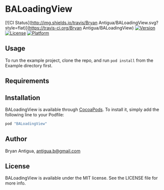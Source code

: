 # BALoadingView

[![CI Status](http://img.shields.io/travis/Bryan Antigua/BALoadingView.svg?style=flat)](https://travis-ci.org/Bryan Antigua/BALoadingView)
[![Version](https://img.shields.io/cocoapods/v/BALoadingView.svg?style=flat)](http://cocoapods.org/pods/BALoadingView)
[![License](https://img.shields.io/cocoapods/l/BALoadingView.svg?style=flat)](http://cocoapods.org/pods/BALoadingView)
[![Platform](https://img.shields.io/cocoapods/p/BALoadingView.svg?style=flat)](http://cocoapods.org/pods/BALoadingView)

## Usage

To run the example project, clone the repo, and run `pod install` from the Example directory first.

## Requirements

## Installation

BALoadingView is available through [CocoaPods](http://cocoapods.org). To install
it, simply add the following line to your Podfile:

```ruby
pod "BALoadingView"
```

## Author

Bryan Antigua, antigua.b@gmail.com

## License

BALoadingView is available under the MIT license. See the LICENSE file for more info.
